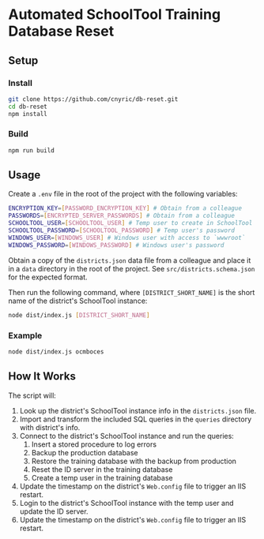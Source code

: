 # Automated SchoolTool Training Database Reset

## Setup

### Install

```bash
git clone https://github.com/cnyric/db-reset.git
cd db-reset
npm install
```

### Build

```bash
npm run build
```

## Usage

Create a `.env` file in the root of the project with the following variables:

```bash
ENCRYPTION_KEY=[PASSWORD_ENCRYPTION_KEY] # Obtain from a colleague
PASSWORDS=[ENCRYPTED_SERVER_PASSWORDS] # Obtain from a colleague
SCHOOLTOOL_USER=[SCHOOLTOOL_USER] # Temp user to create in SchoolTool
SCHOOLTOOL_PASSWORD=[SCHOOLTOOL_PASSWORD] # Temp user's password
WINDOWS_USER=[WINDOWS_USER] # Windows user with access to `wwwroot`
WINDOWS_PASSWORD=[WINDOWS_PASSWORD] # Windows user's password
```

Obtain a copy of the `districts.json` data file from a colleague and place it in a `data` directory in the root of the project. See `src/districts.schema.json` for the expected format.

Then run the following command, where `[DISTRICT_SHORT_NAME]` is the short name of the district's SchoolTool instance:

```bash
node dist/index.js [DISTRICT_SHORT_NAME]
```

### Example

```bash
node dist/index.js ocmboces
```

## How It Works

The script will:

1. Look up the district's SchoolTool instance info in the `districts.json` file.
2. Import and transform the included SQL queries in the `queries` directory with district's info.
3. Connect to the district's SchoolTool instance and run the queries:
   1. Insert a stored procedure to log errors
   2. Backup the production database
   3. Restore the training database with the backup from production
   4. Reset the ID server in the training database
   5. Create a temp user in the training database
4. Update the timestamp on the district's `Web.config` file to trigger an IIS restart.
5. Login to the district's SchoolTool instance with the temp user and update the ID server.
6. Update the timestamp on the district's `Web.config` file to trigger an IIS restart.
